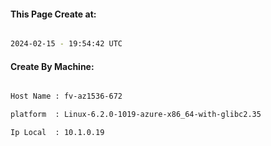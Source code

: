 
   
#### This Page Create at:

```bash

2024-02-15 - 19:54:42 UTC

```

#### Create By Machine:

```bash

Host Name : fv-az1536-672

platform  : Linux-6.2.0-1019-azure-x86_64-with-glibc2.35

Ip Local  : 10.1.0.19

```

